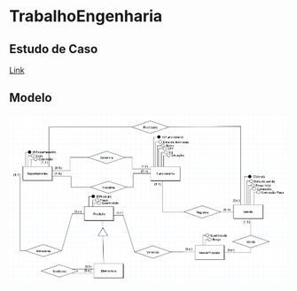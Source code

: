 # TrabalhoEngenharia
## Estudo de Caso
[Link](https://drive.google.com/file/d/1goNbREbNGS6SMfsQFAEDOu_dCEcBUdrO/view)
## Modelo
![Modelo](/images/modelo.png)

